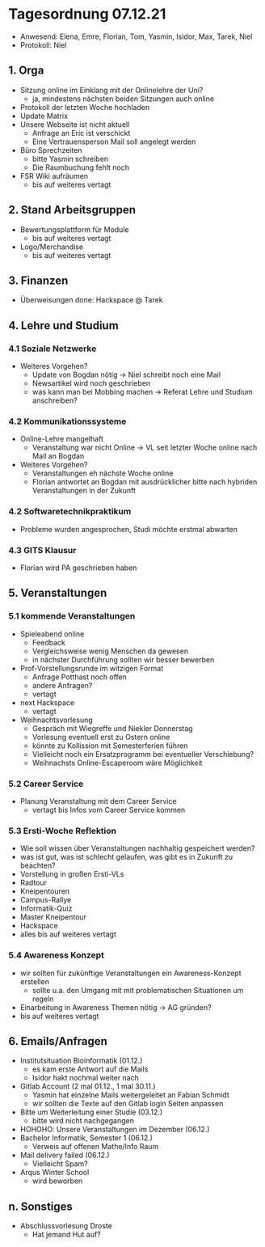 ---
---

# Tagesordnung 07.12.21

- Anwesend: Elena, Emre, Florian, Tom, Yasmin, Isidor, Max, Tarek, Niel
- Protokoll: Niel

## 1. Orga

- Sitzung online im Einklang mit der Onlinelehre der Uni?
  - ja, mindestens nächsten beiden Sitzungen auch online
- Protokoll der letzten Woche hochladen
- Update Matrix
- Unsere Webseite ist nicht aktuell
  - Anfrage an Eric ist verschickt
  - Eine Vertrauensperson Mail soll angelegt werden
- Büro Sprechzeiten
  - bitte Yasmin schreiben
  - Die Raumbuchung fehlt noch
- FSR Wiki aufräumen
  - bis auf weiteres vertagt

## 2. Stand Arbeitsgruppen

- Bewertungsplattform für Module
  - bis auf weiteres vertagt
- Logo/Merchandise
  - bis auf weiteres vertagt

## 3. Finanzen

- Überweisungen done: Hackspace @ Tarek

## 4. Lehre und Studium

### 4.1 Soziale Netzwerke

- Weiteres Vorgehen?
  - Update von Bogdan nötig -> Niel schreibt noch eine Mail
  - Newsartikel wird noch geschrieben
  - was kann man bei Mobbing machen -> Referat Lehre und Studium anschreiben?

### 4.2 Kommunikationssysteme

- Online-Lehre mangelhaft
  - Veranstaltung war nicht Online -> VL seit letzter Woche online nach Mail an Bogdan
- Weiteres Vorgehen?
  - Veranstaltungen eh nächste Woche online
  - Florian antwortet an Bogdan mit ausdrücklicher bitte nach hybriden Veranstaltungen in der Zukunft

### 4.2 Softwaretechnikpraktikum

- Probleme wurden angesprochen, Studi möchte erstmal abwarten

### 4.3 GITS Klausur

- Florian wird PA geschrieben haben

## 5. Veranstaltungen

### 5.1 kommende Veranstaltungen

- Spieleabend online
  - Feedback
  - Vergleichsweise wenig Menschen da gewesen
  - in nächster Durchführung sollten wir besser bewerben
- Prof-Vorstellungsrunde im witzigen Format
  - Anfrage Potthast noch offen
  - andere Anfragen?
  - vertagt
- next Hackspace
  - vertagt
- Weihnachtsvorlesung
  - Gespräch mit Wiegreffe und Niekler Donnerstag
  - Vorlesung eventuell erst zu Ostern online
  - könnte zu Kollission mit Semesterferien führen
  - Vielleicht noch ein Ersatzprogramm bei eventueller Verschiebung?
  - Weihnachsts Online-Escaperoom wäre Möglichkeit

### 5.2 Career Service

- Planung Veranstaltung mit dem Career Service
  - vertagt bis Infos vom Career Service kommen

### 5.3 Ersti-Woche Reflektion

- Wie soll wissen über Veranstaltungen nachhaltig gespeichert werden?
- was ist gut, was ist schlecht gelaufen, was gibt es in Zukunft zu beachten?
- Vorstellung in großen Ersti-VLs
- Radtour
- Kneipentouren
- Campus-Rallye
- Informatik-Quiz
- Master Kneipentour
- Hackspace
- alles bis auf weiteres vertagt

### 5.4 Awareness Konzept

- wir sollten für zukünftige Veranstaltungen ein Awareness-Konzept erstellen
  - sollte u.a. den Umgang mit mit problematischen Situationen um regeln
- Einarbeitung in Awareness Themen nötig -> AG gründen?
- bis auf weiteres vertagt

## 6. Emails/Anfragen

- Institutsituation Bioinformatik (01.12.)
  - es kam erste Antwort auf die Mails
  - Isidor hakt nochmal weiter nach
- Gitlab Account (2 mal 01.12., 1 mal 30.11.)
  - Yasmin hat einzelne Mails weitergeleitet an Fabian Schmidt
  - wir sollten die Texte auf den Gitlab login Seiten anpassen
- Bitte um Weiterleitung einer Studie (03.12.)
  - bitte wird nicht nachgegangen
- HOHOHO: Unsere Veranstaltungen im Dezember (06.12.)
- Bachelor Informatik, Semester 1 (06.12.)
  - Verweis auf offenen Mathe/Info Raum
- Mail delivery failed (06.12.)
  - Vielleicht Spam?
- Arqus Winter School
  - wird beworben

## n. Sonstiges

- Abschlussvorlesung Droste
  - Hat jemand Hut auf?
